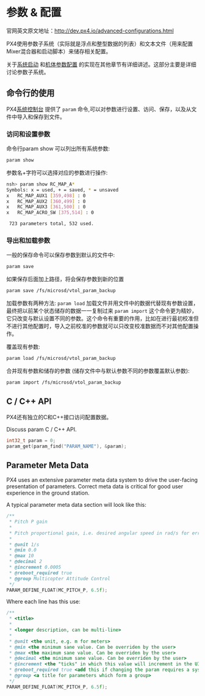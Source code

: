 # 参数 & 配置

官网英文原文地址：http://dev.px4.io/advanced-configurations.html

PX4使用参数子系统（实际就是浮点和整型数据的列表）和文本文件（用来配置Mixer混合器和启动脚本）来储存相关配置。

关于[系统启动](../12_Debugging-and-Advanced-Topics/advanced-system-startup.md) 和[机体参数配置](../7_Airframe/airframes-adding-a-new-frame.md) 的实现在其他章节有详细讲述。这部分主要是详细讨论参数子系统。

## 命令行的使用

PX4[系统控制台](../12_Debugging-and-Advanced-Topics/advanced-system-console.md) 提供了 ```param``` 命令,可以对参数进行设置、访问、保存，以及从文件中导入和保存到文件。 

### 访问和设置参数

命令行param show 可以列出所有系统参数:

```sh
param show
```

参数名+字符可以选择对应的参数进行操作:

```sh
nsh> param show RC_MAP_A*
Symbols: x = used, + = saved, * = unsaved
x   RC_MAP_AUX1 [359,498] : 0
x   RC_MAP_AUX2 [360,499] : 0
x   RC_MAP_AUX3 [361,500] : 0
x   RC_MAP_ACRO_SW [375,514] : 0

 723 parameters total, 532 used.
```

### 导出和加载参数

一般的保存命令可以保存参数到默认的文件中:

```sh
param save
```

如果保存后面加上路径，将会保存参数到新的位置

```sh
param save /fs/microsd/vtol_param_backup
```

加载参数有两种方法:
 ```param load``` 
加载文件并用文件中的数据代替现有参数设置，最终把以前某个状态储存的数据一一复制过来
```param import``` 
这个命令更为精妙，它只改变与默认设置不同的参数。这个命令有重要的作用，比如在进行最初校准但不进行其他配置时，导入之前校准的参数就可以只改变校准数据而不对其他配置操作。

覆盖现有参数:

```sh
param load /fs/microsd/vtol_param_backup
```

合并现有参数和储存的参数 (储存文件中与默认参数不同的参数覆盖默认参数):

```sh
param import /fs/microsd/vtol_param_backup
```

## C / C++ API

PX4还有独立的C和C++接口访问配置数据。

<aside class="todo">
Discuss param C / C++ API.
</aside>

<div class="host-code"></div>

```C
int32_t param = 0;
param_get(param_find("PARAM_NAME"), &param);
```

## Parameter Meta Data

PX4 uses an extensive parameter meta data system to drive the user-facing presentation of parameters. Correct meta data is critical for good user experience in the ground station.

A typical parameter meta data section will look like this:

```C++
/**
 * Pitch P gain
 *
 * Pitch proportional gain, i.e. desired angular speed in rad/s for error 1 rad.
 *
 * @unit 1/s
 * @min 0.0
 * @max 10
 * @decimal 2
 * @increment 0.0005
 * @reboot_required true
 * @group Multicopter Attitude Control
 */
PARAM_DEFINE_FLOAT(MC_PITCH_P, 6.5f);
```

Where each line has this use:

```C++
/**
 * <title>
 *
 * <longer description, can be multi-line>
 *
 * @unit <the unit, e.g. m for meters>
 * @min <the minimum sane value. Can be overriden by the user>
 * @max <the maximum sane value. Can be overriden by the user>
 * @decimal <the minimum sane value. Can be overriden by the user>
 * @increment <the "ticks" in which this value will increment in the UI>
 * @reboot_required true <add this if changing the param requires a system restart>
 * @group <a title for parameters which form a group>
 */
PARAM_DEFINE_FLOAT(MC_PITCH_P, 6.5f);
```

